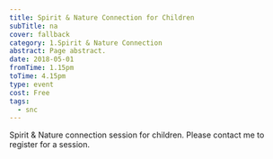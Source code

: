 ```yaml
---
title: Spirit & Nature Connection for Children
subTitle: na
cover: fallback
category: 1.Spirit & Nature Connection
abstract: Page abstract.
date: 2018-05-01
fromTime: 1.15pm
toTime: 4.15pm
type: event
cost: Free
tags:
  - snc
---
```


Spirit & Nature connection session for children. Please contact me to register for a session.

